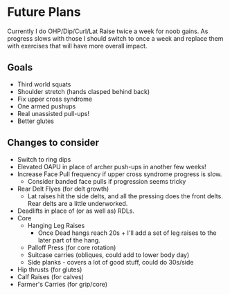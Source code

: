 # Future Plans

Currently I do OHP/Dip/Curl/Lat Raise twice a week for noob gains. As
progress slows with those I should switch to once a week and replace them
with exercises that will have more overall impact.

## Goals

- Third world squats
- Shoulder stretch (hands clasped behind back)
- Fix upper cross syndrome
- One armed pushups
- Real unassisted pull-ups!
- Better glutes

## Changes to consider

- Switch to ring dips
- Elevated OAPU in place of archer push-ups in another few weeks!
- Increase Face Pull frequency if upper cross syndrome progress is slow.
    - Consider banded face pulls if progression seems tricky
- Rear Delt Flyes (for delt growth)
    - Lat raises hit the side delts, and all the pressing does the front delts. Rear delts are a little underworked.
- Deadlifts in place of (or as well as) RDLs.
- Core
    - Hanging Leg Raises
        - Once Dead hangs reach 20s + I'll add a set of leg raises to the later part of the hang.
    - Palloff Press (for core rotation)
    - Suitcase carries (obliques, could add to lower body day)
    - Side planks - covers a lot of good stuff, could do 30s/side
- Hip thrusts (for glutes)
- Calf Raises (for calves)
- Farmer's Carries (for grip/core)
